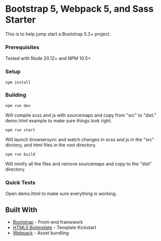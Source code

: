 # Bootstrap 5, Webpack 5, and Sass Starter

This is to help jump start a Bootstrap 5.3+ project.

### Prerequisites

Tested with Node 20.12+ and NPM 10.5+

### Setup

```
npm install
```

### Building

```
npm run dev
```

Will compile scss and js with sourcemaps and copy from "src" to "dist." demo.html example to make sure things look right.

```
npm run start
```

Will launch browsersync and watch changes in scss and js in the "src" dirctory, and html files in the root directory.

```
npm run build
```

Will minify all the files and remove sourcemaps and copy to the "dist" directory.

### Quick Tests

Open demo.html to make sure everything is working.





## Built With

* [Bootstrap](https://getbootstrap.com/) - Front-end framework
* [HTML5 Boilerplate](https://html5boilerplate.com/) - Template Kickstart
* [Webpack](https://webpack.js.org/) - Asset bundling
